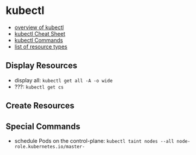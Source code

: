 # kubectl
- [overview of kubectl](https://kubernetes.io/docs/reference/kubectl/overview/)
- [kubectl Cheat Sheet](https://kubernetes.io/docs/reference/kubectl/cheatsheet/)
- [kubectl Commands](https://kubernetes.io/docs/reference/generated/kubectl/kubectl-commands)
- [list of resource types](https://kubernetes.io/docs/reference/kubectl/overview/#resource-types)

## Display Resources
- display all: `kubectl get all -A -o wide`
- ???: `kubectl get cs`

## Create Resources

## Special Commands
- schedule Pods on the control-plane: `kubectl taint nodes --all node-role.kubernetes.io/master-`
